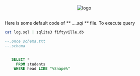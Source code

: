 <div align="center">
<img src="https://github-production-user-asset-6210df.s3.amazonaws.com/79293287/287023363-0c72c852-3d13-4af6-b543-aa7dfe8bcf27.png" alt="logo">
<br/> <br/>

</div>

Here is some default code of _** ....sql **_ file. To execute query

```sh
cat log.sql | sqlite3 fiftyville.db
```

```sql
--.once schema.txt
--.schema


   SELECT *
     FROM students
    WHERE head LIKE "%Snape%"
```
